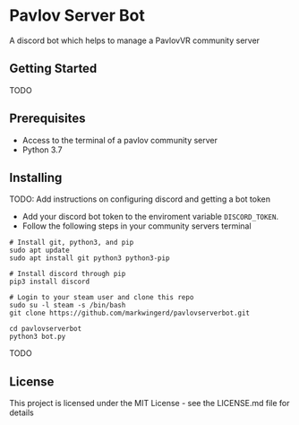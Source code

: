 # Pavlov Server Bot

A discord bot which helps to manage a PavlovVR community server

## Getting Started

TODO

## Prerequisites

- Access to the terminal of a pavlov community server
- Python 3.7

## Installing

TODO: Add instructions on configuring discord and getting a bot token

- Add your discord bot token to the enviroment variable `DISCORD_TOKEN`.
- Follow the following steps in your community servers terminal

```
# Install git, python3, and pip
sudo apt update
sudo apt install git python3 python3-pip

# Install discord through pip
pip3 install discord

# Login to your steam user and clone this repo
sudo su -l steam -s /bin/bash
git clone https://github.com/markwingerd/pavlovserverbot.git

cd pavlovserverbot
python3 bot.py
```
TODO

## License

This project is licensed under the MIT License - see the LICENSE.md file for details

[//]: # (TODO: Add the below sections)
[//]: # (Built With)
[//]: # (Contributing)
[//]: # (Authors)
[//]: # (Acknowledgments)
